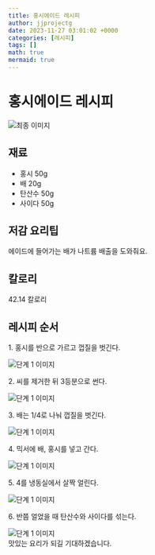 ```yaml
---
title: 홍시에이드 레시피
author: jjprojectg
date: 2023-11-27 03:01:02 +0000
categories: [레시피]
tags: []
math: true
mermaid: true
---
```

<meta name="og:type" content="website"/>
<meta charset="UTF-8"/>
<div class="header">
  <h1>홍시에이드 레시피</h1>
</div>

<div class="container my-4">
  <div class="row">
    <div class="col-12 col-md-6">
      <div class="recipe-image">
        <img src="http://www.foodsafetykorea.go.kr/uploadimg/20190408/20190408112605_1554690365803.jpg" class="step-image" alt="최종 이미지"/>
      </div>
    </div>
    <div class="col-12 col-md-6">
      <div class="ingredients">
        <h2>재료</h2>
        <ul class="card">
          <li> 홍시 50g </li>
          <li>  배 20g </li>
          <li>  탄산수 50g </li>
          <li>  사이다 50g </li>
</ul>
      </div>
    </div>
    <div class="col-12 col-md-6">
      <div class="ingredients">
        <h2>저감 요리팁</h2>
        <div class="card"> 
          <p>
            에이드에 들어가는 배가 나트륨 배출을 도와줘요.
          </p>
        </div>
      </div>
      <div class="ingredients">
        <h2>칼로리</h2>
        <div class="card"> 
          <p>
            42.14 칼로리
          </p>
        </div>
      </div>
    </div>
  </div>

  <h2 class="my-4">레시피 순서</h2>
  <div class="card recipe-card">
    <div class="card-body recipe-step">
      <p class="card-text step-description">1. 홍시를 반으로 가르고 껍질을 벗긴다.</p>
      <img src="http://www.foodsafetykorea.go.kr/uploadimg/20190408/20190408112708_1554690428035.jpg" alt="단계 1 이미지" class="step-image"/>
    </div>
  </div>
  <div class="card recipe-card">
    <div class="card-body recipe-step">
      <p class="card-text step-description">2. 씨를 제거한 뒤 3등분으로 썬다.</p>
      <img src="http://www.foodsafetykorea.go.kr/uploadimg/20190408/20190408112725_1554690445485.jpg" alt="단계 1 이미지" class="step-image"/>
    </div>
  </div>
  <div class="card recipe-card">
    <div class="card-body recipe-step">
      <p class="card-text step-description">3. 배는 1/4로 나눠 껍질을 벗긴다.</p>
      <img src="http://www.foodsafetykorea.go.kr/uploadimg/20190408/20190408112739_1554690459273.jpg" alt="단계 1 이미지" class="step-image"/>
    </div>
  </div>
  <div class="card recipe-card">
    <div class="card-body recipe-step">
      <p class="card-text step-description">4. 믹서에 배, 홍시를 넣고 간다.</p>
      <img src="http://www.foodsafetykorea.go.kr/uploadimg/20190408/20190408112752_1554690472906.jpg" alt="단계 1 이미지" class="step-image"/>
    </div>
  </div>
  <div class="card recipe-card">
    <div class="card-body recipe-step">
      <p class="card-text step-description">5. 4를 냉동실에서 살짝 얼린다.</p>
      <img src="http://www.foodsafetykorea.go.kr/uploadimg/20190408/20190408112807_1554690487505.jpg" alt="단계 1 이미지" class="step-image"/>
    </div>
  </div>
  <div class="card recipe-card">
    <div class="card-body recipe-step">
      <p class="card-text step-description">6. 반쯤 얼었을 때 탄산수와 사이다를 섞는다.</p>
      <img src="http://www.foodsafetykorea.go.kr/uploadimg/20190408/20190408112821_1554690501729.jpg" alt="단계 1 이미지" class="step-image"/>
    </div>
  </div>

</div>
맛있는 요리가 되길 기대하겠습니다.
